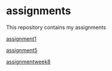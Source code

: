 # assignments
This repository contains my assignments

[assignment1](https://github.com/QuintendePutter/assignments/blob/master/Assignment_week_2!.ipynb)

[assignment5](https://github.com/QuintendePutter/assignments/blob/master/Assignment_week_5.ipynb)

[assignmentweek8](https://github.com/QuintendePutter/assignments/blob/master/assignment5.ipynb)

